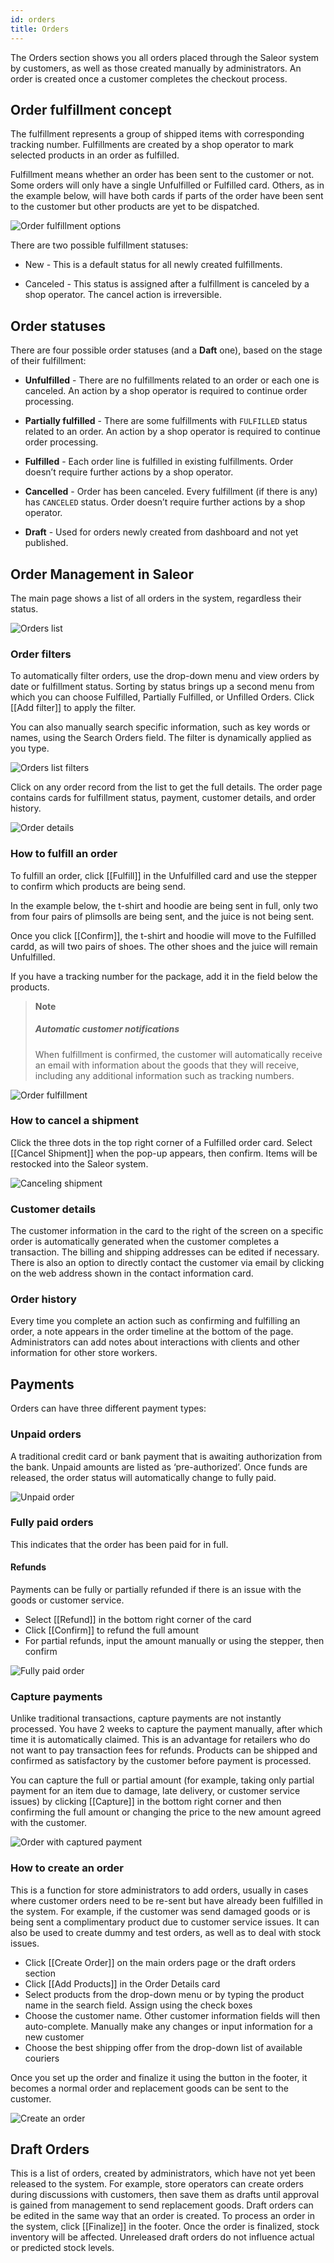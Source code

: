 ```yaml
---
id: orders
title: Orders
---
```


The Orders section shows you all orders placed through the Saleor system by customers, as well as those created manually by administrators. An order is created once a customer completes the checkout process.

## Order fulfillment concept
The fulfillment represents a group of shipped items with corresponding tracking number. Fulfillments are created by a shop operator to mark selected products in an order as fulfilled.

Fulfillment means whether an order has been sent to the customer or not. Some orders will only have a single Unfulfilled or Fulfilled card. Others, as in the example below, will have both cards if parts of the order have been sent to the customer but other products are yet to be dispatched. 

![Order fulfillment options](assets/dashboard-orders/4.jpg)

There are two possible fulfillment statuses:

* New - This is a default status for all newly created fulfillments.

* Canceled - This status is assigned after a fulfillment is canceled by a shop operator. The cancel action is irreversible.

## Order statuses

There are four possible order statuses (and a **Daft** one), based on the stage of their fulfillment:


* **Unfulfilled** - There are no fulfillments related to an order or each one is canceled. An action by a shop operator is required to continue order processing.


* **Partially fulfilled** - There are some fulfillments with `FULFILLED` status related to an order. An action by a shop operator is required to continue order processing.


* **Fulfilled** - Each order line is fulfilled in existing fulfillments. Order doesn’t require further actions by a shop operator.


* **Cancelled** - Order has been canceled. Every fulfillment (if there is any) has `CANCELED` status. Order doesn’t require further actions by a shop operator.


* **Draft** - Used for orders newly created from dashboard and not yet published.

## Order Management in Saleor

The main page shows a list of all orders in the system, regardless their status.

![Orders list](assets/dashboard-orders/1.png)

### Order filters  

To automatically filter orders, use the drop-down menu and view orders by date or fulfillment status. Sorting by status brings up a second menu from which you can choose Fulfilled, Partially Fulfilled, or Unfilled Orders. Click [[Add filter]] to apply the filter. 

You can also manually search specific information, such as key words or names, using the Search Orders field. The filter is dynamically applied as you type. 

![Orders list filters](assets/dashboard-orders/2.jpg)

Click on any order record from the list to get the full details. The order page contains cards for fulfillment status, payment, customer details, and order history.

![Order details](assets/dashboard-orders/3.jpg)


### How to fulfill an order

To fulfill an order, click [[Fulfill]] in the Unfulfilled card and use the stepper to confirm which products are being send. 

In the example below, the t-shirt and hoodie are being sent in full, only two from four pairs of plimsolls are being sent, and the juice is not being sent.

Once you click [[Confirm]], the t-shirt and hoodie will move to the Fulfilled cardd, as will two pairs of shoes. The other shoes and the juice will remain Unfulfilled.

If you have a tracking number for the package, add it in the field below the products.

> **Note**
>
> ##### Automatic customer notifications
>
> When fulfillment is confirmed, the customer will automatically receive an email with information about the goods that they will receive, including any additional information such as tracking numbers.

![Order fulfillment](assets/dashboard-orders/5.jpg)


### How to cancel a shipment

Click the three dots in the top right corner of a Fulfilled order card. Select [[Cancel&nbsp;Shipment]] when the pop-up appears, then confirm. Items will be restocked into the Saleor system.

![Canceling shipment](assets/dashboard-orders/6.jpg)


### Customer details

The customer information in the card to the right of the screen on a specific order is automatically generated when the customer completes a transaction. The billing and shipping addresses can be edited if necessary. There is also an option to directly contact the customer via email by clicking on the web address shown in the contact information card.

### Order history

Every time you complete an action such as confirming and fulfilling an order, a note appears in the order timeline at the bottom of the page. Administrators can add notes about interactions with clients and other information for other store workers.

## Payments

Orders can have three different payment types:

### Unpaid orders

A traditional credit card or bank payment that is awaiting authorization from the bank. Unpaid amounts are listed as ‘pre-authorized’. Once funds are released, the order status will automatically change to fully paid.	

![Unpaid order](assets/dashboard-orders/7.jpg)


### Fully paid orders

This indicates that the order has been paid for in full.

#### Refunds
Payments can be fully or partially refunded if there is an issue with the goods or customer service.

* Select [[Refund]] in the bottom right corner of the card
* Click [[Confirm]] to refund the full amount 
* For partial refunds, input the amount manually or using the stepper, then confirm

![Fully paid order](assets/dashboard-orders/8.jpg)


### Capture payments

Unlike traditional transactions, capture payments are not instantly processed. You have 2 weeks to capture the payment manually, after which time it is automatically claimed. This is an advantage for retailers who do not want to pay transaction fees for refunds. Products can be shipped and confirmed as satisfactory by the customer before payment is processed. 

You can capture the full or partial amount (for example, taking only partial payment for an item due to damage, late delivery, or customer service issues) by clicking [[Capture]] in the bottom right corner and then confirming the full amount or changing the price to the new amount agreed with the customer.

![Order with captured payment](assets/dashboard-orders/9.jpg)


### How to create an order

This is a function for store administrators to add orders, usually in cases where customer orders need to be re-sent but have already been fulfilled in the system. For example, if the customer was send damaged goods or is being sent a complimentary product due to customer service issues. It can also be used to create dummy and test orders, as well as to deal with stock issues.

- Click [[Create&nbsp;Order]] on the main orders page or the draft orders section
- Click [[Add&nbsp;Products]] in the Order Details card
- Select products from the drop-down menu or by typing the product name in the search field. Assign using the check boxes
- Choose the customer name. Other customer information fields will then auto-complete. Manually make any changes or input information for a new customer
- Choose the best shipping offer from the drop-down list of available couriers

Once you set up the order and finalize it using the button in the footer, it becomes a normal order and replacement goods can be sent to the customer.

![Create an order](assets/dashboard-orders/CreateOrdersImage.png)

## Draft Orders

This is a list of orders, created by administrators, which have not yet been released to the system. For example, store operators can create orders during discussions with customers, then save them as drafts until approval is gained from management to send replacement goods. Draft orders can be edited in the same way that an order is created. To process an order in the system, click [[Finalize]] in the footer. Once the order is finalized, stock inventory will be affected. Unreleased draft orders do not influence actual or predicted stock levels. 